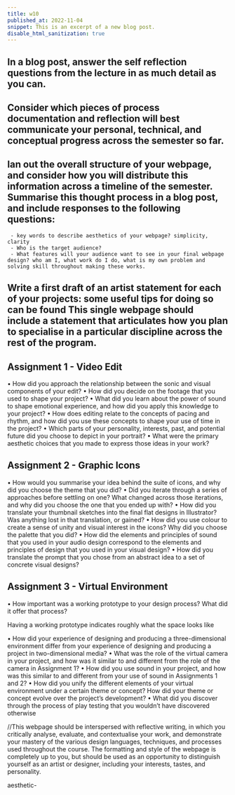 ```yaml
---
title: w10
published_at: 2022-11-04
snippet: This is an excerpt of a new blog post.
disable_html_sanitization: true
---
```

 ## In a blog post, answer the self reflection questions from the lecture in as much detail as you can. 





## Consider which pieces of process documentation and reflection will best communicate your personal, technical, and conceptual progress across the semester so far. 

## lan out the overall structure of your webpage, and consider how you will distribute this information across a timeline of the semester. Summarise this thought process in a blog post, and include responses to the following questions:

     - key words to describe aesthetics of your webpage? simplicity, clarity
     - Who is the target audience? 
     - What features will your audience want to see in your final webpage design? who am I, what work do I do, what is my own problem and solving skill throughout making these works.

## Write a first draft of an artist statement for each of your projects: some useful tips for doing so can be found This single webpage should include a statement that articulates how you plan to specialise in a particular discipline across the rest of the program. 
## Assignment 1 - Video Edit
• How did you approach the relationship between the sonic and visual components of 
your edit? 
• How did you decide on the footage that you used to shape your project?
• What did you learn about the power of sound to shape emotional experience, and how 
did you apply this knowledge to your project?
• How does editing relate to the concepts of pacing and rhythm, and how did you use 
these concepts to shape your use of time in the project? 
• Which parts of your personality, interests, past, and potential future did you choose to 
depict in your portrait? 
• What were the primary aesthetic choices that you made to express those ideas in your 
work?

## Assignment 2 - Graphic Icons
• How would you summarise your idea behind the suite of icons, and why did you choose 
the theme that you did? 
• Did you iterate through a series of approaches before settling on one? What changed
across those iterations, and why did you choose the one that you ended up with?
• How did you translate your thumbnail sketches into the final flat designs in Illustrator? 
Was anything lost in that translation, or gained?
• How did you use colour to create a sense of unity and visual interest in the icons? Why 
did you choose the palette that you did?
• How did the elements and principles of sound that you used in your audio design 
correspond to the elements and principles of design that you used in your visual design?
• How did you translate the prompt that you chose from an abstract idea to a set of 
concrete visual designs?

## Assignment 3 - Virtual Environment
• How important was a working prototype to your design process? What did it offer that 
process? 

Having a  working prototype indicates roughly what the space looks like 

• How did your experience of designing and producing a three-dimensional environment 
differ from your experience of designing and producing a project in two-dimensional
media?
• What was the role of the virtual camera in your project, and how was it similar to and 
different from the role of the camera in Assignment 1?
• How did you use sound in your project, and how was this similar to and different from your 
use of sound in Assignments 1 and 2?
• How did you unify the different elements of your virtual environment under a certain theme 
or concept? How did your theme or concept evolve over the project’s development?
• What did you discover through the process of play testing that you wouldn’t have 
discovered otherwise




//This webpage should be interspersed with reflective writing, in which you critically analyse, evaluate, and contextualise your work, and demonstrate your mastery of the various design languages, techniques, and processes used throughout the course. The formatting and style of the webpage is completely up to you, but should be used as an opportunity to distinguish yourself as an artist or designer, including your interests, tastes, and personality. 







aesthetic- 